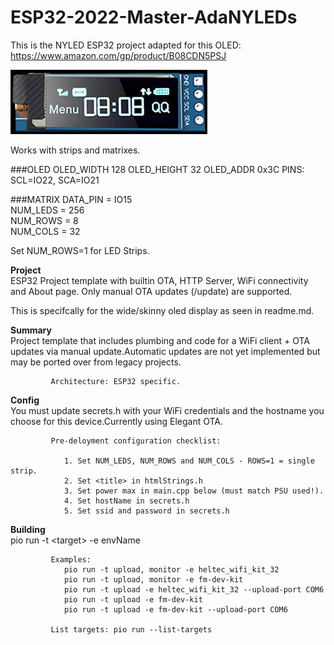 # ESP32-2022-Master-AdaNYLEDs 
This is the NYLED ESP32 project adapted for this OLED: https://www.amazon.com/gp/product/B08CDN5PSJ

![image info](./assets/oled.png) 

Works with strips and matrixes.  

###OLED 
 OLED_WIDTH 128 
 OLED_HEIGHT 32 
 OLED_ADDR 0x3C 
 PINS: SCL=IO22, SCA=IO21  

###MATRIX 
DATA_PIN = IO15  
NUM_LEDS = 256  
NUM_ROWS = 8  
NUM_COLS = 32  

Set NUM_ROWS=1 for LED Strips.

 **Project**  
 ESP32 Project template with builtin OTA, HTTP Server, WiFi connectivity and About page. Only manual OTA updates (/update) are supported.

 This is specifcally for the wide/skinny oled display as seen in readme.md.

             
  **Summary**   
  Project template that includes plumbing and code for a WiFi client + OTA updates via manual update.Automatic updates are not yet implemented but may be ported over from legacy projects.

             Architecture: ESP32 specific.
            
  **Config**    
  You must update secrets.h with your WiFi credentials and the hostname you choose for this device.Currently using Elegant OTA.

             Pre-deloyment configuration checklist:
             
                1. Set NUM_LEDS, NUM_ROWS and NUM_COLS - ROWS=1 = single strip.
                2. Set <title> in htmlStrings.h
                3. Set power max in main.cpp below (must match PSU used!).
                4. Set hostName in secrets.h
                5. Set ssid and password in secrets.h

  **Building**  
  pio run -t \<target> -e envName

             Examples:
                pio run -t upload, monitor -e heltec_wifi_kit_32
                pio run -t upload, monitor -e fm-dev-kit
                pio run -t upload -e heltec_wifi_kit_32 --upload-port COM6
                pio run -t upload -e fm-dev-kit
                pio run -t upload -e fm-dev-kit --upload-port COM6

             List targets: pio run --list-targets